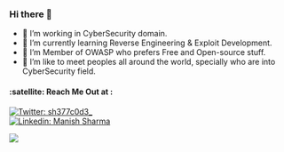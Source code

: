 ### Hi there 👋
- 🔭 I’m working in CyberSecurity domain.
- 🌱 I’m currently learning Reverse Engineering & Exploit Development.
- 🤔 I’m Member of OWASP who prefers Free and Open-source stuff.
- 👯 I’m like to meet peoples all around the world, specially who are into CyberSecurity field.


<h4 align="left">:satellite: Reach Me Out at :</h4>

[![Twitter: sh377c0d3_](https://img.shields.io/badge/Twitter-1DA1F2?style=for-the-badge&logo=twitter&logoColor=white)](https://twitter.com/sh377c0d3) <br/>
[![Linkedin: Manish Sharma](https://img.shields.io/badge/LinkedIn-0077B5?style=for-the-badge&logo=linkedin&logoColor=white)](https://www.linkedin.com/in/sh377c0d3)<br/>

<img align="left" src="https://github-readme-stats.vercel.app/api?username=sh377c0d3&count_private=true&show_icons=true">
